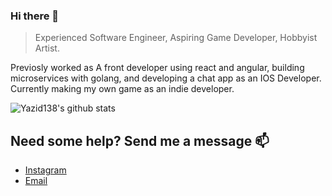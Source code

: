### Hi there 👋

> Experienced Software Engineer, Aspiring Game Developer, Hobbyist Artist.

Previosly worked as A front developer using react and angular, building microservices with golang, and developing a chat app as an IOS Developer.
Currently making my own game as an indie developer.

![Yazid138's github stats](https://github-readme-stats.vercel.app/api?username=yazid138&show_icons=true&theme=radical)

## Need some help? Send me a message 📫
* [Instagram](https://www.instagram.com/haloyazid)
* [Email](mailto://ma39isy@gmail.com)

<!--
**yazid138/yazid138** is a ✨ _special_ ✨ repository because its `README.md` (this file) appears on your GitHub profile.

Here are some ideas to get you started:

- 🔭 I’m currently working on ...
- 🌱 I’m currently learning ...
- 👯 I’m looking to collaborate on ...
- 🤔 I’m looking for help with ...
- 💬 Ask me about ...
- 📫 How to reach me: ...
- 😄 Pronouns: ...
- ⚡ Fun fact: ...
-->

